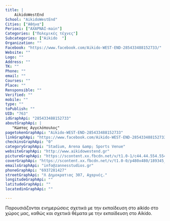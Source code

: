 ```yaml
---
title: |
    AikidoWestEnd
School: "AikidoWestEnd"
Cities: ["Αθήνα"]
Perioxi: ["ΑΧΑΡΝΑΙ-main"]
Categories: ["Πολεμικές τέχνες"]
Subcategories: ["Aikido  "]
Organization: ""
Facebook: "https://www.facebook.com/Aikido-WEST-END-285433488152733/"
Website: ""
Logo: ""
Address: ""
TK: ""
Phone: ""
email: ""
Courses: ""
Place: ""
Rensponsible: ""
Verified: ""
mobile: ""
type: ""
toPublish: ""
UID: "763"
idGraphApi: "285433488152733"
aboutGraphApi: | 
   "Κώστας Αγγελόπουλος"
pagetokenGraphApi: "Aikido-WEST-END-285433488152733"
linkGraphApi: "https://www.facebook.com/Aikido-WEST-END-285433488152733/"
checkinsGraphApi: "0"
categoryGraphApi: "Stadium, Arena &amp; Sports Venue"
websiteGraphApi: "http://www.aikidowestend.gr"
pictureGraphApi: "https://scontent.xx.fbcdn.net/v/t1.0-1/c44.44.554.554/s50x50/320140_285444734818275_1521651572_n.jpg?oh=15a36ccbefa7ccac02b9538efb5bdfc3&amp;oe=5B3B3198"
coverGraphApi: "https://scontent.xx.fbcdn.net/v/t1.0-0/p480x480/189345_513344165361663_1899622106_n.jpg?oh=a58b0bd1a707695af6cb36a6c26cd06e&amp;oe=5B466121"
emailsGraphApi: "info@zannesstudios.gr"
phoneGraphApi: "6937281427"
streetGraphApi: "Λ Δημοκρατιας 307, Αχαρνές."
longitudeGraphApi: ""
latitudeGraphApi: ""
locatedinGraphApi: ""

---
```


Παρουσιάζονται ενημερώσεις σχετικά με την εκπαίδευση στο aikido στο χώρος μας, καθώς και σχετικά θέματα με την εκπαίδευση στο Aikido.

